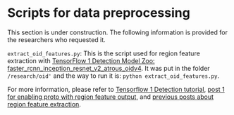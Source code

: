 # Scripts for data preprocessing

This section is under construction. The following information is provided for the researchers who requested it.


`extract_oid_features.py`: This is the script used for region feature extraction with [TensorFlow 1 Detection Model Zoo: faster_rcnn_inception_resnet_v2_atrous_oidv4](https://github.com/tensorflow/models/blob/master/research/object_detection/g3doc/tf1_detection_zoo.md#open-images-trained-models). It was put in the folder `/research/oid'` and the way to run it is: `python extract_oid_features.py`. 


For more information, please refer to [Tensorflow 1 Detection tutorial](https://github.com/tensorflow/models/blob/master/research/object_detection/colab_tutorials/object_detection_tutorial.ipynb), [post 1 for enabling proto with region feature output](https://gist.github.com/markdtw/02ece6b90e75832bd44787c03a664e8d?permalink_comment_id=3444976#gistcomment-3444976), and [previous posts about region feature extraction](https://stackoverflow.com/questions/49170336/tf-object-detection-api-extract-feature-vector-for-each-detection-bbox).

